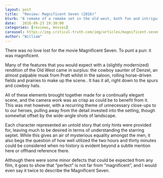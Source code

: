 ```yaml
---
layout: post
title:  "Review: Magnificent Seven (2016)"
blurb: "A remake of a remake set in the old west, both fun and intriguing."
date:   2016-09-23 19:30:00
categories: [reviews, movies]
carousel: https://img.critical-truth.com/img/articles/magnificent-seven-2016/magnificent-seven-cover.jpg
author: "William"
---
```


There was no love lost for the movie Magnificent Seven. To punt a pun: it was magnificent.

Many of the features that you would expect with a (slightly modernized) rendition of the Old West came in surplus: the cowboy saunter of Denzel, an almost palpable musk from Pratt whilst in the saloon, rolling horse-driven fields and prairies to make up the scene.. It has it all, right down to the spurs and cowboy hats.

All of these elements brought together made for a continually elegant scene, and the camera work was as crisp as could be to benefit from it. This was met however, with a recurring theme of unnecessary close-ups to to our heroes, pulling away from the detail invested into the setting, though somewhat offset by the wide-angle shots of landscape.

Each character represented an untold story that only hints were provided for, leaving much to be desired in terms of understanding the starring septet. While this gives an air of mysterious equality amongst the men, it also begs the question of how well utilized the two hours and thirty minutes could be considered when no history is evident beyond a subtle mention here or offhand reference there.

Although there were some minor defects that could be expected from any film, it goes to show that “perfect” is not far from “magnificent”, and I would even say it twice to describe the Magnificent Seven.
